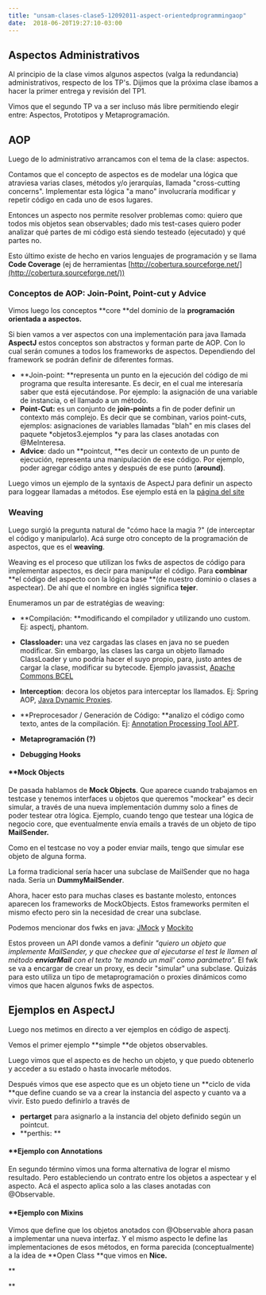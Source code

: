 ```yaml
---
title: "unsam-clases-clase5-12092011-aspect-orientedprogrammingaop"
date:  2018-06-20T19:27:10-03:00
---
```



## Aspectos Administrativos

Al principio de la clase vimos algunos aspectos (valga la redundancia) administrativos, respecto de los TP's.
Dijimos que la próxima clase ibamos a hacer la primer entrega y revisión del TP1.


Vimos que el segundo TP va a ser incluso más libre permitiendo elegir entre: Aspectos, Prototipos y Metaprogramación.


## AOP

Luego de lo administrativo arrancamos con el tema de la clase: aspectos.


Contamos que el concepto de aspectos es de modelar una lógica que atraviesa varias clases, métodos y/o jerarquías, llamada "cross-cutting concerns".
Implementar esta lógica "a mano" involucraría modificar y repetir código en cada uno de esos lugares.


Entonces un aspecto nos permite resolver problemas como: quiero que todos mis objetos sean observables; dado mis test-cases quiero poder analizar qué partes de mi código está siendo testeado (ejecutado) y qué partes no.


Esto último existe de hecho en varios lenguajes de programación y se llama **Code Coverage** (ej de herramientas [http://cobertura.sourceforge.net/](http://cobertura.sourceforge.net/))


### Conceptos de AOP: Join-Point, Point-cut y Advice

Vimos luego los conceptos **core **del dominio de la **programación orientada a aspectos.**

Si bien vamos a ver aspectos con una implementación para java llamada **AspectJ** estos conceptos son abstractos y forman parte de AOP. Con lo cual serán comunes a todos los frameworks de aspectos.
Dependiendo del framework se podrán definir de diferentes formas.



* **Join-point: **representa un punto en la ejecución del código de mi programa que resulta interesante. Es decir, en el cual me interesaría saber que está ejecutándose. Por ejemplo: la asignación de una variable de instancia, o el llamado a un método.
* **Point-Cut:** es un conjunto de **join-point**s a fin de poder definir un contexto más complejo. Es decir que se combinan, varios point-cuts, ejemplos: asignaciones de variables llamadas "blah" en mis clases del paquete *objetos3.ejemplos *y para las clases anotadas con @MeInteresa.
* **Advice**: dado un **pointcut, **es decir un contexto de un punto de ejecución, representa una manipulación de ese código. Por ejemplo, poder agregar código antes y después de ese punto (**around)**.

Luego vimos un ejemplo de la syntaxis de AspectJ para definir un aspecto para loggear llamadas a métodos.
Ese ejemplo está en la [página del site](conceptos-aop)


### Weaving

Luego surgió la pregunta natural de "cómo hace la magia ?" (de interceptar el código y manipularlo).
Acá surge otro concepto de la programación de aspectos, que es el **weaving**.


Weaving es el proceso que utilizan los fwks de aspectos de código para implementar aspectos, es decir para manipular el código. Para **combinar** **el código del aspecto con la lógica base **(de nuestro dominio o clases a aspectear).
De ahí que el nombre en inglés significa **tejer**.


Enumeramos un par de estratégias de weaving:

* **Compilación: **modificando el compilador y utilizando uno custom. Ej: aspectj, phantom.
* **Classloader:** una vez cargadas las clases en java no se pueden modificar. Sin embargo, las clases las carga un objeto llamado ClassLoader y uno podría hacer el suyo propio, para, justo antes de cargar la clase, modificar su bytecode. Ejemplo javassist, [Apache Commons BCEL](http://commons.apache.org/bcel/)
* **Interception**: decora los objetos para interceptar los llamados. Ej: Spring AOP, [Java Dynamic Proxies](http://download.oracle.com/javase/1.3/docs/guide/reflection/proxy.html).
* **Preprocesador / Generación de Código: **analizo el código como texto, antes de la compilación. Ej: [Annotation Processing Tool APT](http://download.oracle.com/javase/1.5.0/docs/guide/apt/GettingStarted.html).
* **Metaprogramación (?)**

* **Debugging Hooks**




#### **[]()Mock Objects

De pasada hablamos de **Mock Objects**. Que aparece cuando trabajamos en testcase y tenemos interfaces u objetos que queremos "mockear" es decir simular, a través de una nueva implementación dummy solo a fines de poder testear otra lógica. 
Ejemplo, cuando tengo que testear una lógica de negocio core, que eventualmente envía emails a través de un objeto de tipo **MailSender.**

Como en el testcase no voy a poder enviar mails, tengo que simular ese objeto de alguna forma.


La forma tradicional sería hacer una subclase de MailSender que no haga nada. Sería un **DummyMailSender**.


Ahora, hacer esto para muchas clases es bastante molesto, entonces aparecen los frameworks de MockObjects.
Estos frameworks permiten el mismo efecto pero sin la necesidad de crear una subclase.


Podemos mencionar dos fwks en java: [JMock](http://www.jmock.org/) y [Mockito](http://mockito.org/)


Estos proveen un API donde vamos a definir *"quiero un objeto que implemente MailSender, y que checkee que al ejecutarse el test le llamen al método ****enviarMail**** con el texto 'te mando un mail' como parámetro".*
El fwk se va a encargar de crear un proxy, es decir "simular" una subclase.
Quizás para esto utiliza un tipo de metaprogramación o proxies dinámicos como vimos que hacen algunos fwks de aspectos.


## Ejemplos en AspectJ

Luego nos metimos en directo a ver ejemplos en código de aspectj.


Vemos el primer ejemplo **simple **de objetos observables.


Luego vimos que el aspecto es de hecho un objeto, y que puedo obtenerlo y acceder a su estado o hasta invocarle métodos.


Después vimos que ese aspecto que es un objeto tiene un **ciclo de vida **que define cuando se va a crear la instancia del aspecto y cuanto va a vivir. Esto puedo definirlo a través de 

* **pertarget** para asignarlo a la instancia del objeto definido según un pointcut.
* **perthis: **




#### **[]()Ejemplo con Annotations

En segundo término vimos una forma alternativa de lograr el mismo resultado. Pero estableciendo un contrato entre los objetos a aspectear y el aspecto.
Acá el aspecto aplica solo a las clases anotadas con @Observable.
#### **[]()Ejemplo con Mixins

Vimos que define que los objetos anotados con @Observable ahora pasan a implementar una nueva interfaz.
Y el mismo aspecto le define las implementaciones de esos métodos, en forma parecida (conceptualmente) a la idea de **Open Class **que vimos en **Nice.**

**

**